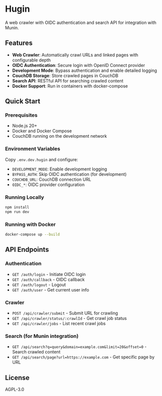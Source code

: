 # Hugin

A web crawler with OIDC authentication and search API for integration with Munin.

## Features

- **Web Crawler**: Automatically crawl URLs and linked pages with configurable depth
- **OIDC Authentication**: Secure login with OpenID Connect provider
- **Development Mode**: Bypass authentication and enable detailed logging
- **CouchDB Storage**: Store crawled pages in CouchDB
- **Search API**: RESTful API for searching crawled content
- **Docker Support**: Run in containers with docker-compose

## Quick Start

### Prerequisites

- Node.js 20+
- Docker and Docker Compose
- CouchDB running on the development network

### Environment Variables

Copy `.env.dev.hugin` and configure:

- `DEVELOPMENT_MODE`: Enable development logging
- `BYPASS_AUTH`: Skip OIDC authentication (for development)
- `COUCHDB_URL`: CouchDB connection URL
- `OIDC_*`: OIDC provider configuration

### Running Locally

```bash
npm install
npm run dev
```

### Running with Docker

```bash
docker-compose up --build
```

## API Endpoints

### Authentication

- `GET /auth/login` - Initiate OIDC login
- `GET /auth/callback` - OIDC callback
- `GET /auth/logout` - Logout
- `GET /auth/user` - Get current user info

### Crawler

- `POST /api/crawler/submit` - Submit URL for crawling
- `GET /api/crawler/status/:crawlId` - Get crawl job status
- `GET /api/crawler/jobs` - List recent crawl jobs

### Search (for Munin integration)

- `GET /api/search?q=query&domain=example.com&limit=20&offset=0` - Search crawled content
- `GET /api/search/page?url=https://example.com` - Get specific page by URL

## License

AGPL-3.0

